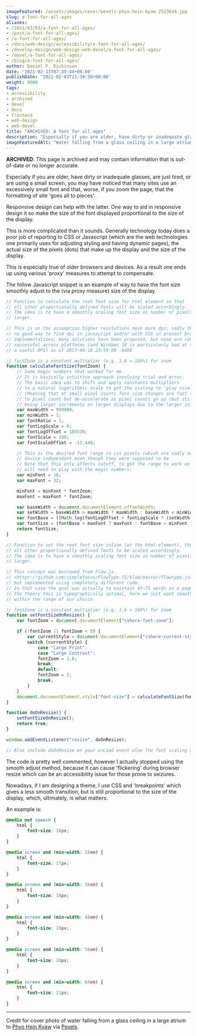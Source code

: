 ```yaml
---
imageFeatured: /assets/images/cover/pexels-phyo-hein-kyaw-2523644.jpg
slug: a-font-for-all-ages
aliases:
- /2021/02/03/a-font-for-all-ages/
- /post/a-font-for-all-ages/
- /a-font-for-all-ages/
- /docs/web-design/accessibility/a-font-for-all-ages/
- /develop-design/web-design-web-devel/a-font-for-all-ages/
- /devel/a-font-for-all-ages/
- /blog/a-font-for-all-ages/
author: Daniel F. Dickinson
date: '2021-02-13T07:39:44+00:00'
publishDate: '2021-02-03T21:38:50+00:00'
weight: 9000
tags:
- accessibility
- archived
- devel
- docs
- frontend
- web-design
- web-devel
title: "ARCHIVED: A font for all ages"
description: "Especially if you are older, have dirty or inadequate glasses, are just tired, or are using a small screen, you may find sites use an excessively small font."
imageFeaturedAlt: "Water falling from a glass ceiling in a large atrium"
---
```


**ARCHIVED**: This page is archived and may contain information that is out-of-date or no longer accurate.

Especially if you are older, have dirty or inadequate glasses, are just tired, or are using a small screen, you may have noticed that many sites use an excessively small font and that, worse, if you zoom the page, that the formatting of site 'goes all to pieces'.

Responsive design can help with the latter. One way to aid in responsive design it so make the size of the font displayed proportional to the size of the display.

This is more complicated than it sounds. Generally technology today does a poor job of reporting to CSS or Javascript (which are the web technologies one primarily uses for adjusting styling and having dynamic pages), the actual size of the pixels (dots) that make up the display and the size of the display.

This is especially true of older browsers and devices. As a result one ends up using various 'proxy' measures to attempt to compensate.

The follow Javascript snippet is an example of way to have the font size smoothly adjust to the (via proxy measure) size of the display.

```javascript
// Function to calculate the root font size for html element so that
// all other proportionally defined fonts will be scaled accordingly.
// The idea is to have a smoothly scaling font size as number of pixels gets
// larger.

// This is on the assumption higher resolutions mean more dpi; sadly there is
// no good way to find dpi in javascript and/or with CSS in present browser
// implementations; many solutions have been proposed, but none are consistently
// successful across platforms (and Windows 10 is particularly bad at reporting
// a useful DPI) as of 2017-04-18 23:59:00 -0400

// fontZoom is a constant multiplier (e.g. 1.6 = 160%) for zoom
function calculateFontSize(fontZoom) {
    // Some magic numbers that worked for me.
    // It is basically intuitive approach involving trial and error.
    // The basic idea was to shift and apply constants multipliers
    // to a natural logarithmic scale to get the scaling to 'play nicely'.
    // (Meaning that at small pixel counts font size changes are fast relative
    // to pixel count but de-accelerate as pixel counts go up (but still end up
    // being larger increments on larger displays due to the larger initial value).
    var maxWidth = 999999;
    var minWidth = 1;
    var fontRatio = 1;
    var fontLogScale = 8;
    var fontLogOffset = 105536;
    var fontScale = 109;
    var fontScaleOffset = -11.448;

    // This is the desired font range in css pixels (which are sadly not actually
    // device-independent even though they were supposed to be
    // Note that this only affects cutoff, to get the range to work as desired, you
    // will need to play with the magic numbers.
    var minFont = 16;
    var maxFont = 32;

    minFont = minFont * fontZoom;
    maxFont = maxFont * fontZoom;

    var baseWidth = document.documentElement.offsetWidth;
    var setWidth = baseWidth > maxWidth ? maxWidth : baseWidth < minWidth ? minWidth : baseWidth;
    var fontBase = ((Math.log(fontLogOffset + fontLogScale * (setWidth / fontRatio))) + fontScaleOffset) * fontScale * fontZoom;
    var fontSize = (fontBase > maxFont ? maxFont : fontBase < minFont ? minFont : fontBase) + "px";
    return fontSize;
}

// Function to set the root font size inline (on the html element), thus causing
// all other proportionally defined fonts to be scaled accordingly.
// The idea is to have a smoothly scaling font size as number of pixels gets
// larger.

// This concept was borrowed from Flow.js.
// <https://github.com/simplefocus/FlowType.JS/blob/master/flowtype.js>
// but implemented using completely different code.
// In that case the goal was actually to maintain 45-75 words on a page based
// the theory this is typographically optimal, here we just want smooth scaling on
// within the range of our choice.

// fontZoom is a constant multiplier (e.g. 1.6 = 160%) for zoom
function setFontSizeOnResize() {
    var fontZoom = document.documentElement["cshore-font-zoom"];

    if (!fontZoom || fontZoom < 0) {
        var currentStyle = document.documentElement["cshore-current-style"];
        switch (currentStyle) {
            case "Large Print":
            case "Large Contrast":
            fontZoom = 1.6;
            break;
            default:
            fontZoom = 1;
            break;
        }
    }
    document.documentElement.style["font-size"] = calculateFontSize(fontZoom);
}

function doOnResize() {
    setFontSizeOnResize();
    return true;
}

window.addEventListener("resize", doOnResize);

// Also include doOnResize on your onLoad event else the font scaling won't be applied until window is resized
```

The code is pretty well commented, however I actually stopped using the smooth adjust method, because it can cause 'flickering' during browser resize which can be an accessibility issue for those prone to seizures.

Nowadays, if I am designing a theme, I use CSS and 'breakpoints' which gives a less smooth transition, but is still proportional to the size of the display, which, ultimately, is what matters.

An example is:

```css
@media not speech {
    html {
        font-size: 16px;
    }
}

@media screen and (min-width: 28em) {
    html {
        font-size: 17px;
    }
}

@media screen and (min-width: 36em) {
    html {
        font-size: 18px;
    }
}

@media screen and (min-width: 48em) {
    html {
        font-size: 19px;
    }
}

@media screen and (min-width: 56em) {
    html {
        font-size: 20px;
    }
}

@media screen and (min-width: 64em) {
    html {
        font-size: 21px;
    }
}
```

----

Credit for cover photo of water falling from a glass ceiling in a large atrium to [Phyo Hein Kyaw](https://www.pexels.com/@phyo-hein-kyaw-305378?utm_content=attributionCopyText&utm_medium=referral&utm_source=pexels) via [Pexels](https://www.pexels.com/photo/water-falling-from-glass-ceiling-2523644/?utm_content=attributionCopyText&utm_medium=referral&utm_source=pexels).
